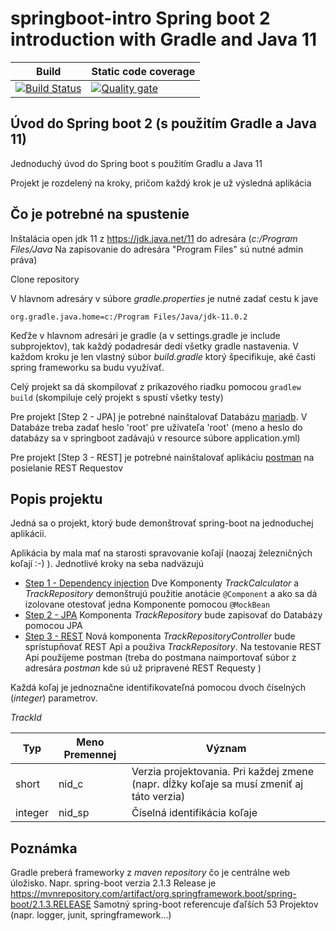 # springboot-intro Spring boot 2 introduction with Gradle and Java 11

| Build | Static code coverage |
| ---   | --- |
| [![Build Status](https://travis-ci.com/PeterJakubik/springboot-intro.svg?branch=master)](https://travis-ci.com/PeterJakubik/springboot-intro) | [![Quality gate](https://sonarcloud.io/api/project_badges/quality_gate?project=PeterJakubik_springboot-intro)](https://sonarcloud.io/dashboard?id=PeterJakubik_springboot-intro) |



## Úvod do Spring boot 2 (s použitím Gradle a Java 11)
Jednoduchý úvod do Spring boot s použitím Gradlu a Java 11

Projekt je rozdelený na kroky, pričom každý krok je už výsledná aplikácia

## Čo je potrebné na spustenie
Inštalácia open jdk 11 z https://jdk.java.net/11 do adresára (_c:/Program Files/Java_  Na zapisovanie do adresára "Program Files" sú nutné admin práva)

Clone repository

V hlavnom adresáry v súbore _gradle.properties_ je nutné zadať cestu k jave
```
org.gradle.java.home=c:/Program Files/Java/jdk-11.0.2
```

Keďže v hlavnom adresári je gradle (a v settings.gradle je include subprojektov), tak každý podadresár dedí všetky gradle nastavenia. V každom kroku je len vlastný súbor _build.gradle_ ktorý špecifikuje, aké časti spring frameworku sa budu využívať.

Celý projekt sa dá skompilovať z príkazového riadku pomocou ```gradlew build``` (skompiluje celý projekt s spustí všetky testy)

Pre projekt [Step 2 - JPA] je potrebné nainštalovať Databázu [mariadb](https://mariadb.org/). V Databáze treba zadať heslo 'root' pre užívateľa  'root' (meno a heslo do databázy sa v springboot zadávajú v resource súbore application.yml)

Pre projekt [Step 3 - REST] je potrebné nainštalovať aplikáciu [postman](https://www.getpostman.com/) na posielanie REST Requestov

## Popis projektu
Jedná sa o projekt, ktorý bude demonštrovať spring-boot na jednoduchej aplikácii.

Aplikácia by mala mať na starosti spravovanie koľají (naozaj železničných koľají :-) ).
Jednotlivé kroky na seba nadväzujú

* [Step 1 - Dependency injection](https://github.com/PeterJakubik/springboot-intro/tree/master/Step%201%20-%20Dependency%20injection) Dve Komponenty _TrackCalculator_ a _TrackRepository_ demonštrujú použitie anotácie ```@Component``` a ako sa dá izolovane otestovať jedna Komponente pomocou ```@MockBean```
* [Step 2 - JPA](https://github.com/PeterJakubik/springboot-intro/tree/master/Step%202%20-%20JPA) Komponenta _TrackRepository_ bude zapisovať do Databázy pomocou JPA
* [Step 3 - REST](https://github.com/PeterJakubik/springboot-intro/tree/master/Step%203%20-%20REST) Nová komponenta _TrackRepositoryController_ bude sprístupňovať REST Api a použiva _TrackRepository_. Na testovanie REST Api použijeme postman (treba do postmana naimportovať súbor z adresára _postman_ kde sú už pripravené REST Requesty )


Každá koľaj je jednoznačne identifikovateľná pomocou dvoch číselných (_integer_) parametrov.

_TrackId_

| Typ      | Meno Premennej | Význam |
|----------|----------------|--------|
| short    | nid_c          | Verzia projektovania. Pri každej zmene (napr. dĺžky koľaje sa musí zmeniť aj táto verzia) |
| integer  | nid_sp         | Číselná identifikácia koľaje |


## Poznámka
Gradle preberá frameworky z *maven repository* čo je centrálne web úložisko. Napr. spring-boot verzia 2.1.3 Release je https://mvnrepository.com/artifact/org.springframework.boot/spring-boot/2.1.3.RELEASE 
Samotný spring-boot referencuje ďaľších 53 Projektov (napr. logger, junit, springframework...)

